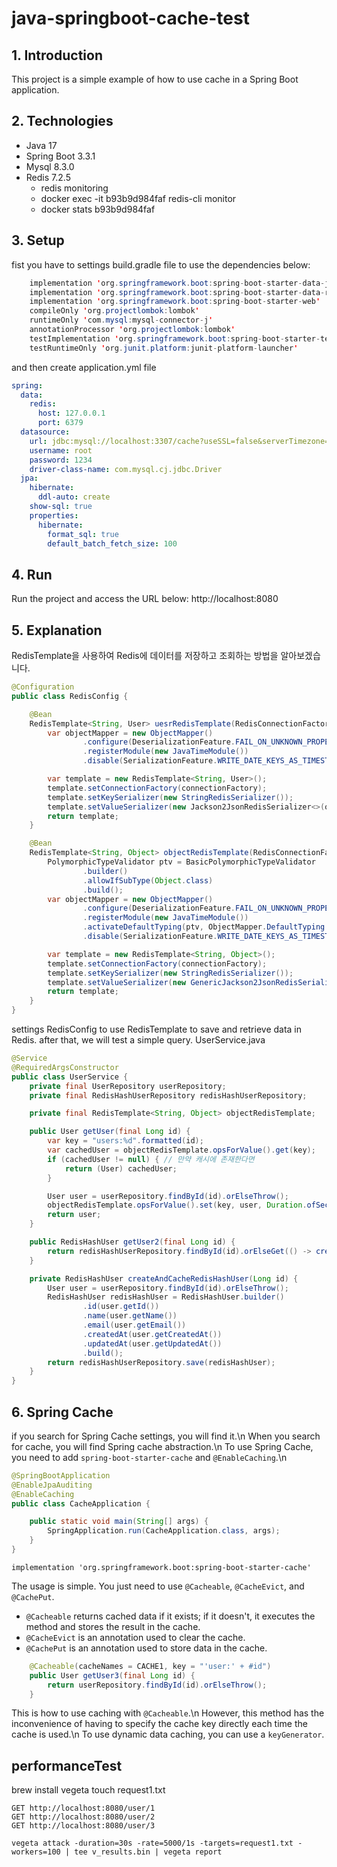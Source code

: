 # java-springboot-cache-test

## 1. Introduction
This project is a simple example of how to use cache in a Spring Boot application.

## 2. Technologies

- Java 17
- Spring Boot 3.3.1
- Mysql 8.3.0
- Redis 7.2.5
    - redis monitoring
    - docker exec -it b93b9d984faf redis-cli monitor
    - docker stats b93b9d984faf

## 3. Setup
fist you have to settings build.gradle file to use the dependencies below:

```java
    implementation 'org.springframework.boot:spring-boot-starter-data-jpa'
    implementation 'org.springframework.boot:spring-boot-starter-data-redis'
    implementation 'org.springframework.boot:spring-boot-starter-web'
    compileOnly 'org.projectlombok:lombok'
    runtimeOnly 'com.mysql:mysql-connector-j'
    annotationProcessor 'org.projectlombok:lombok'
    testImplementation 'org.springframework.boot:spring-boot-starter-test'
    testRuntimeOnly 'org.junit.platform:junit-platform-launcher'
```

and then create application.yml file

```yml
spring:
  data:
    redis:
      host: 127.0.0.1
      port: 6379
  datasource:
    url: jdbc:mysql://localhost:3307/cache?useSSL=false&serverTimezone=Asia/Seoul
    username: root
    password: 1234
    driver-class-name: com.mysql.cj.jdbc.Driver
  jpa:
    hibernate:
      ddl-auto: create
    show-sql: true
    properties:
      hibernate:
        format_sql: true
        default_batch_fetch_size: 100
```


## 4. Run
Run the project and access the URL below:
http://localhost:8080

## 5. Explanation

RedisTemplate을 사용하여 Redis에 데이터를 저장하고 조회하는 방법을 알아보겠습니다.
```java
@Configuration
public class RedisConfig {

    @Bean
    RedisTemplate<String, User> uesrRedisTemplate(RedisConnectionFactory connectionFactory) {
        var objectMapper = new ObjectMapper()
                .configure(DeserializationFeature.FAIL_ON_UNKNOWN_PROPERTIES, false)
                .registerModule(new JavaTimeModule())
                .disable(SerializationFeature.WRITE_DATE_KEYS_AS_TIMESTAMPS);

        var template = new RedisTemplate<String, User>();
        template.setConnectionFactory(connectionFactory);
        template.setKeySerializer(new StringRedisSerializer());
        template.setValueSerializer(new Jackson2JsonRedisSerializer<>(objectMapper, User.class));
        return template;
    }

    @Bean
    RedisTemplate<String, Object> objectRedisTemplate(RedisConnectionFactory connectionFactory) {
        PolymorphicTypeValidator ptv = BasicPolymorphicTypeValidator
                .builder()
                .allowIfSubType(Object.class)
                .build();
        var objectMapper = new ObjectMapper()
                .configure(DeserializationFeature.FAIL_ON_UNKNOWN_PROPERTIES, false)
                .registerModule(new JavaTimeModule())
                .activateDefaultTyping(ptv, ObjectMapper.DefaultTyping.NON_FINAL)
                .disable(SerializationFeature.WRITE_DATE_KEYS_AS_TIMESTAMPS);

        var template = new RedisTemplate<String, Object>();
        template.setConnectionFactory(connectionFactory);
        template.setKeySerializer(new StringRedisSerializer());
        template.setValueSerializer(new GenericJackson2JsonRedisSerializer(objectMapper));
        return template;
    }
}
```
settings RedisConfig to use RedisTemplate to save and retrieve data in Redis.
after that, we will test a simple query.
UserService.java
```java
@Service
@RequiredArgsConstructor
public class UserService {
    private final UserRepository userRepository;
    private final RedisHashUserRepository redisHashUserRepository;

    private final RedisTemplate<String, Object> objectRedisTemplate;

    public User getUser(final Long id) {
        var key = "users:%d".formatted(id);
        var cachedUser = objectRedisTemplate.opsForValue().get(key);
        if (cachedUser != null) { // 만약 캐시에 존재한다면
            return (User) cachedUser;
        }

        User user = userRepository.findById(id).orElseThrow();
        objectRedisTemplate.opsForValue().set(key, user, Duration.ofSeconds(30)); // Cache for 30 seconds
        return user;
    }

    public RedisHashUser getUser2(final Long id) {
        return redisHashUserRepository.findById(id).orElseGet(() -> createAndCacheRedisHashUser(id));
    }

    private RedisHashUser createAndCacheRedisHashUser(Long id) {
        User user = userRepository.findById(id).orElseThrow();
        RedisHashUser redisHashUser = RedisHashUser.builder()
                .id(user.getId())
                .name(user.getName())
                .email(user.getEmail())
                .createdAt(user.getCreatedAt())
                .updatedAt(user.getUpdatedAt())
                .build();
        return redisHashUserRepository.save(redisHashUser);
    }
}
```

## 6. Spring Cache
if you search for Spring Cache settings, you will find it.\n
When you search for cache, you will find Spring cache abstraction.\n
To use Spring Cache, you need to add `spring-boot-starter-cache` and `@EnableCaching`.\n

```java
@SpringBootApplication
@EnableJpaAuditing
@EnableCaching
public class CacheApplication {

    public static void main(String[] args) {
        SpringApplication.run(CacheApplication.class, args);
    }
}
```

```shell
implementation 'org.springframework.boot:spring-boot-starter-cache'
```

The usage is simple. You just need to use `@Cacheable`, `@CacheEvict`, and `@CachePut`.

- `@Cacheable` returns cached data if it exists; if it doesn't, it executes the method and stores the result in the cache.
- `@CacheEvict` is an annotation used to clear the cache.
- `@CachePut` is an annotation used to store data in the cache.

```java
    @Cacheable(cacheNames = CACHE1, key = "'user:' + #id")
    public User getUser3(final Long id) {
        return userRepository.findById(id).orElseThrow();
    }
```

This is how to use caching with `@Cacheable`.\n
However, this method has the inconvenience of having to specify the cache key directly each time the cache is used.\n
To use dynamic data caching, you can use a `keyGenerator`.

## performanceTest
brew install vegeta
touch request1.txt
```shell
GET http://localhost:8080/user/1
GET http://localhost:8080/user/2
GET http://localhost:8080/user/3
```
```shell
vegeta attack -duration=30s -rate=5000/1s -targets=request1.txt -workers=100 | tee v_results.bin | vegeta report
```